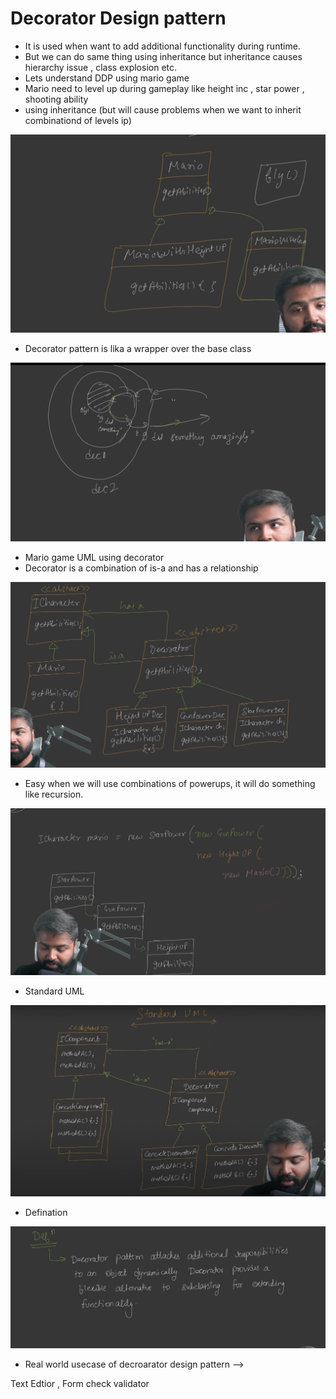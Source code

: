 # Decorator Design pattern

- It is used when want to add additional functionality during runtime.
- But we can do same thing using inheritance but inheritance causes hierarchy issue , class explosion etc.
- Lets understand DDP using mario game
- Mario need to level up during gameplay like height inc , star power , shooting ability
- using inheritance (but will cause problems when we want to inherit combinationd of levels ip)

![image.png](Decorator%20Design%20pattern%2021316c3ab0a580adbbd5fd634468bfaa/image.png)

- Decorator pattern is lika a wrapper over the base class

![image.png](Decorator%20Design%20pattern%2021316c3ab0a580adbbd5fd634468bfaa/image%201.png)

- Mario game UML using decorator
- Decorator is a combination of is-a and has a relationship

![image.png](Decorator%20Design%20pattern%2021316c3ab0a580adbbd5fd634468bfaa/image%202.png)

- Easy when we will use combinations of powerups, it will do something like recursion.

![image.png](Decorator%20Design%20pattern%2021316c3ab0a580adbbd5fd634468bfaa/image%203.png)

- Standard UML

![image.png](Decorator%20Design%20pattern%2021316c3ab0a580adbbd5fd634468bfaa/image%204.png)

- Defination

![image.png](Decorator%20Design%20pattern%2021316c3ab0a580adbbd5fd634468bfaa/image%205.png)

- Real world usecase of decroarator design pattern —>

Text Edtior , Form check validator